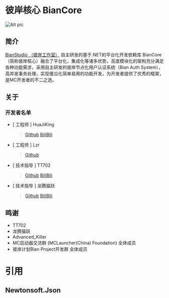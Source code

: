 ﻿# 彼岸核心 BianCore
![Alt pic][id] 
## 简介
[BianStudio （彼岸工作室）](https://space.bilibili.com/495639032 "B站")
自主研发的基于.NET的平台化开发依赖库 BianCore（简称彼岸核心）融合了平台化，集成化等诸多优势，高度模块化的架构充分满足各种功能需求，采用自主研发的彼岸节点化用户认证系统（Bian Auth System），高并发事务处理，实现傻瓜化简单易用的功能开发，为开发者提供了优秀的框架，是MC开发者的不二之选。
## 关于
### 开发者名单
- [ 工程师 ] HuaJiKing
    > [Github](https://github.com/HuaJiKing402 "Github")
    > [BiliBili](https://space.bilibili.com/495639032 "B站")
- [ 工程师 ] Lzr
    > [Github](https://github.com/WinExp "bilibili")
- [ 技术指导 ] TT702
    > [Github](https://github.com/TT702 "bilibili")
    > [BiliBili](https://space.bilibili.com/515094 "B站")
- [ 技术指导 ] 龙腾猫跃 
    > [Github](https://github.com/LTCatt "bilibili")
    > [BiliBili](https://space.bilibili.com/11343203 "B站")
## 鸣谢
* TT702
* 龙腾猫跃
* Advanced_Killer
* MC启动器交流群 (MCLauncher(China) Foundation) 全体成员
* 彼岸计划Bian Project开发群 全体成员
# 引用
## Newtonsoft.Json

[id]: https://i0.hdslb.com/bfs/article/d261ce74972b564f87e84fb7a4e1076cefea56cf.jpg@1320w_740h.webp  "彼岸计划"